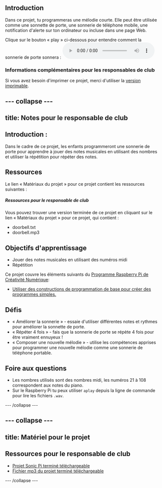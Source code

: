 ## Introduction

Dans ce projet, tu programmeras une mélodie courte. Elle peut être utilisée comme une sonnette de porte, une sonnerie de téléphone mobile, une notification d'alerte sur ton ordinateur ou incluse dans une page Web.

<div id="audio-preview" class="pdf-hidden">
Clique sur le bouton « play » ci-dessous pour entendre comment la sonnerie de porte sonnera : 
<audio controls preload> 
  <source src="resources/doorbell.mp3" type="audio/mpeg"> Ton navigateur ne supporte pas l'élément <code>audio</code>. 
</audio>
</div>

### Informations complémentaires pour les responsables de club

Si vous avez besoin d'imprimer ce projet, merci d'utiliser la [version imprimable](https://projects.raspberrypi.org/fr-FR/projects/compose-tune/print).

--- collapse ---
---
title: Notes pour le responsable de club
---

## Introduction :

Dans le cadre de ce projet, les enfants programmeront une sonnerie de porte pour apprendre à jouer des notes musicales en utilisant des nombres et utiliser la répétition pour répéter des notes.

## Ressources

Le lien « Matériaux du projet » pour ce projet contient les ressources suivantes :

##### Ressources pour le responsable de club

Vous pouvez trouver une version terminée de ce projet en cliquant sur le lien « Matériaux du projet » pour ce projet, qui contient :

* doorbell.txt
* doorbell.mp3

## Objectifs d'apprentissage

* Jouer des notes musicales en utilisant des numéros midi
* Répétition

Ce projet couvre les éléments suivants du [Programme Raspberry Pi de Créativité Numérique](https://rpf.io/curriculum):

* [Utiliser des constructions de programmation de base pour créer des programmes simples.](https://www.raspberrypi.org/curriculum/programming/creator)

## Défis

* « Améliorer la sonnerie » - essaie d'utiliser différentes notes et rythmes pour améliorer la sonnette de porte.
* « Répéter 4 fois » - fais que la sonnerie de porte se répète 4 fois pour être vraiment ennuyeux !
* « Composer une nouvelle mélodie » - utilise les compétences apprises pour programmer une nouvelle mélodie comme une sonnerie de téléphone portable.

## Foire aux questions

* Les nombres utilisés sont des nombres midi, les numéros 21 à 108 correspondent aux notes du piano.
* Sur le Raspberry Pi tu peux utiliser `aplay` depuis la ligne de commande pour lire les fichiers `.wav`.

--- /collapse ---

--- collapse ---
---
title: Matériel pour le projet
---

## Ressources pour le responsable de club

* [Projet Sonic Pi terminé téléchargeable](resources/doorbell.txt)
* [Fichier mp3 du projet terminé téléchargeable](resources/doorbell.mp3)

--- /collapse ---